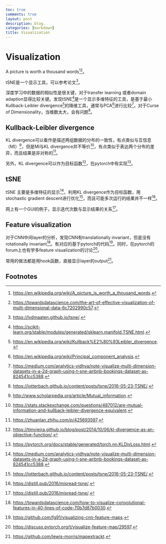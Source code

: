 ```yaml
---
toc: true
comments: true
layout: post
description: blog.
categories: [markdown]
title: Visualization
---
```

# Visualization

A picture is worth a thousand words[^13][^14]。

tSNE是一个显示工具，可以参考论文[^9]。

深度学习中的数据的相似性是很关键，对于transfer learning 或者domain adaption显得比较关键。发现tSNE[^1]是一个显示多维特征的工具，是基于最小 Kullback-Leibler divergence[^2]的降维工具，通常与PCA[^3]进行比较[^4]。对于Curse of Dimensionality，当维数太大，会有问题[^7]。

## Kullback-Leibler divergence

KL divergence可以看作是描述两组数据的分布的一致性，有点类似与互信息（MI）[^5]，但是MI与KL divergence并不等价[^10]，有点类似于表达两个分布的差异，而且结果是非对称的[^6]。

另外，KL divergence可以作为目标函数[^11]，在pytorch中有实现[^12]。


## tSNE

tSNE 主要是多维特征的显示[^4]，利用KL divergence作为目标函数，用 stochastic gradient descent进行优化[^7]，而且可能多次运行的结果并不一样[^8]。

网上有一个GUI的例子，显示迭代次数与显示结果的关系[^8]。


## Feature visualization

对于CNN中间layer的分析，发现CNN有translationally invariant，但是没有rotationally invariant[^15]。有对应的基于pytorch的代码[^16]。同时，在pytorch的forum上也有学多feature visualization的讨论[^17]。

常用的做法都是用hook函数，直接显示layer的output[^18]。



## Footnotes
[^1]: https://scikit-learn.org/stable/modules/generated/sklearn.manifold.TSNE.html.
[^2]: https://en.wikipedia.org/wiki/Kullback%E2%80%93Leibler_divergence.
[^3]: https://en.wikipedia.org/wiki/Principal_component_analysis.
[^4]: https://medium.com/analytics-vidhya/note-visualize-multi-dimension-datasets-in-a-2d-graph-using-t-sne-airbnb-bookings-dataset-as-824541cc5388.
[^5]: http://www.scholarpedia.org/article/Mutual_information.
[^6]: https://zhuanlan.zhihu.com/p/425693597.
[^7]: https://jotterbach.github.io/content/posts/tsne/2016-05-23-TSNE/.
[^8]: https://distill.pub/2016/misread-tsne/.
[^9]: https://lvdmaaten.github.io/tsne/.
[^10]: https://stats.stackexchange.com/questions/487012/are-mutual-information-and-kullback-leibler-divergence-equivalent.
[^11]: https://timvieira.github.io/blog/post/2014/10/06/kl-divergence-as-an-objective-function/.
[^12]: https://pytorch.org/docs/stable/generated/torch.nn.KLDivLoss.html.
[^13]: https://en.wikipedia.org/wiki/A_picture_is_worth_a_thousand_words.
[^14]: https://towardsdatascience.com/the-art-of-effective-visualization-of-multi-dimensional-data-6c7202990c57.
[^15]: https://towardsdatascience.com/how-to-visualize-convolutional-features-in-40-lines-of-code-70b7d87b0030. 
[^16]: https://github.com/fg91/visualizing-cnn-feature-maps.
[^17]: https://discuss.pytorch.org/t/visualize-feature-map/29597.
[^18]: https://github.com/lewis-morris/mapextrackt.
